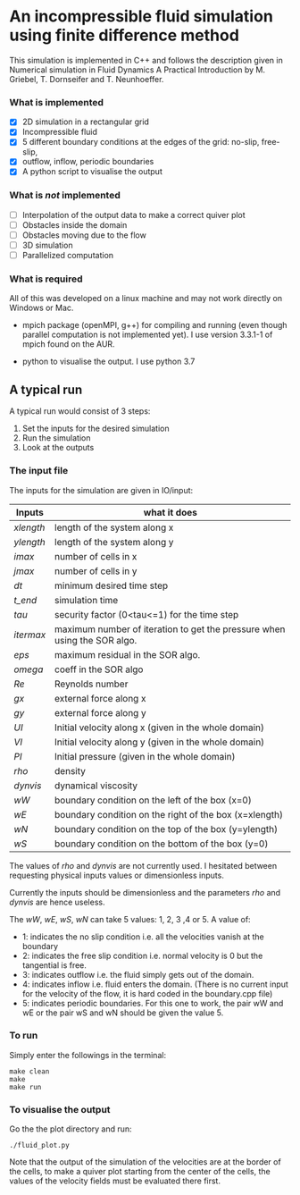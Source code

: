# An incompressible fluid simulation using finite difference method

This simulation is implemented in C++ and follows the description given in Numerical simulation in Fluid Dynamics A Practical Introduction by M. Griebel, T. Dornseifer and T. Neunhoeffer.

### What is implemented

- [x] 2D simulation in a rectangular grid
- [x] Incompressible fluid
- [x] 5 different boundary conditions at the edges of the grid: no-slip, free-slip,
- [x] outflow, inflow, periodic boundaries
- [x] A python script to visualise the output

### What is *not* implemented

- [ ] Interpolation of the output data to make a correct quiver plot
- [ ] Obstacles inside the domain
- [ ] Obstacles moving due to the flow
- [ ] 3D simulation
- [ ] Parallelized computation

### What is required

All of this was developed on a linux machine and may not work directly on
Windows or Mac.

* mpich package (openMPI, g++) for compiling and running (even though parallel computation is not implemented yet).
I use version 3.3.1-1 of mpich found on the AUR.

* python to visualise the output. I use python 3.7

## A typical run

A typical run would consist of 3 steps:
1) Set the inputs for the desired simulation
2) Run the simulation
3) Look at the outputs

### The input file
The inputs for the simulation are given in IO/input:

Inputs     | what it does
-----------|--------------
*xlength*  |   length of the system along x
*ylength*  |   length of the system along y
*imax*     |   number of cells in x
*jmax*     |   number of cells in y
*dt*       |   minimum desired time step
*t_end*    |   simulation time
*tau*      |   security factor (0<tau<=1) for the time step
*itermax*  |   maximum number of iteration to get the pressure when using the SOR algo.
*eps*      |   maximum residual in the SOR algo.
*omega*    |   coeff in the SOR algo
*Re*       |   Reynolds number
*gx*       |   external force along x
*gy*       |   external force along y
*UI*       |   Initial velocity along x (given in the whole domain)
*VI*       |   Initial velocity along y (given in the whole domain)
*PI*       |   Initial pressure (given in the whole domain)
*rho*      |   density
*dynvis*   |   dynamical viscosity
*wW*       |   boundary condition on the left of the box (x=0)
*wE*       |   boundary condition on the right of the box (x=xlength)
*wN*       |   boundary condition on the top of the box (y=ylength)
*wS*       |   boundary condition on the bottom of the box (y=0)




The values of *rho* and *dynvis* are not currently used.
I hesitated between requesting physical inputs values or dimensionless inputs.

Currently the inputs should be dimensionless and the parameters *rho* and *dynvis* are hence useless.


The *wW*, *wE*, *wS*, *wN* can take 5 values: 1, 2, 3 ,4 or 5.
A value of:
* 1: indicates the no slip condition i.e. all the velocities vanish at the boundary
* 2: indicates the free slip condition i.e. normal velocity is 0 but the tangential is free.
* 3: indicates outflow i.e. the fluid simply gets out of the domain.
* 4: indicates inflow i.e. fluid enters the domain. (There is no current input for the velocity of the flow, it is hard coded in the boundary.cpp file)
* 5: indicates periodic boundaries. For this one to work, the pair wW and wE or the pair wS and wN should be given the value 5.


### To run

Simply enter the followings in the terminal:
```
make clean
make
make run
```


### To visualise the output

Go the the plot directory and run:
```
./fluid_plot.py
```

Note that the output of the simulation of the velocities are at the border of the cells,
to make a quiver plot starting from the center of the cells, the values of the velocity fields must be evaluated there first.
